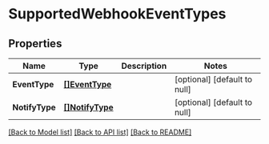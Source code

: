 # SupportedWebhookEventTypes

## Properties
Name | Type | Description | Notes
------------ | ------------- | ------------- | -------------
**EventType** | [**[]EventType**](EventType.md) |  | [optional] [default to null]
**NotifyType** | [**[]NotifyType**](NotifyType.md) |  | [optional] [default to null]

[[Back to Model list]](../README.md#documentation-for-models) [[Back to API list]](../README.md#documentation-for-api-endpoints) [[Back to README]](../README.md)


